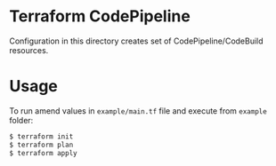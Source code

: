 Terraform CodePipeline
==========

Configuration in this directory creates set of CodePipeline/CodeBuild resources.

Usage
=====

To run amend values in `example/main.tf` file and execute from `example` folder:

```bash
$ terraform init
$ terraform plan
$ terraform apply
```
